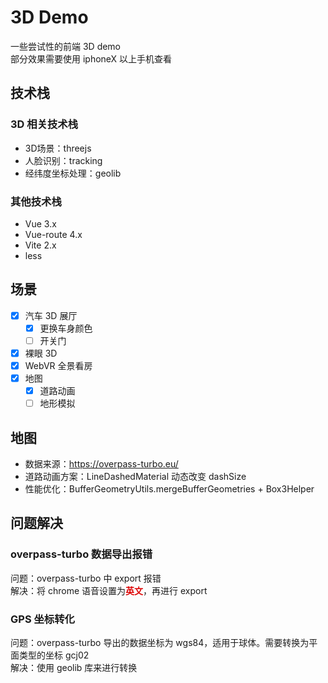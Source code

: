 # 3D Demo
一些尝试性的前端 3D demo  
部分效果需要使用 iphoneX 以上手机查看

## 技术栈

### 3D 相关技术栈
- 3D场景：threejs
- 人脸识别：tracking
- 经纬度坐标处理：geolib

### 其他技术栈
- Vue 3.x
- Vue-route 4.x
- Vite 2.x
- less

## 场景
- [x] 汽车 3D 展厅
  - [x] 更换车身颜色
  - [ ] 开关门
- [x] 裸眼 3D
- [x] WebVR 全景看房
- [x] 地图
  - [x] 道路动画
  - [ ] 地形模拟

## 地图
- 数据来源：https://overpass-turbo.eu/
- 道路动画方案：LineDashedMaterial 动态改变 dashSize
- 性能优化：BufferGeometryUtils.mergeBufferGeometries + Box3Helper

## 问题解决
### overpass-turbo 数据导出报错
问题：overpass-turbo 中 export 报错  
解决：将 chrome 语音设置为<font color="#dd0000">**英文**</font>，再进行 export

### GPS 坐标转化
问题：overpass-turbo 导出的数据坐标为 wgs84，适用于球体。需要转换为平面类型的坐标 gcj02  
解决：使用 geolib 库来进行转换